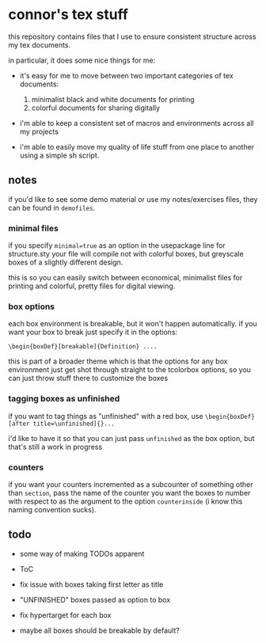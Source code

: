 # connor's tex stuff

this repository contains files that I use to ensure consistent structure across my tex documents.

in particular, it does some nice things for me:

- it's easy for me to move between two important categories of tex documents:

   1. minimalist black and white documents for printing
   2. colorful documents for sharing digitally

- i'm able to keep a consistent set of macros and environments across all my projects

- i'm able to easily move my quality of life stuff from one place to another using a simple sh script.

## notes

if you'd like to see some demo material or use my notes/exercises files, they can be found in `demofiles`.

### minimal files

if you specify `minimal=true` as an option in the usepackage line for structure.sty your file will compile not with colorful boxes, but greyscale boxes of a slightly different design.

this is so you can easily switch between economical, minimalist files for printing and colorful, pretty files for digital viewing. 

### box options

each box environment is breakable, but it won't happen automatically. if you want your box to break just specify it in the options:

`\begin{boxDef}[breakable]{Definition} ....`

this is part of a broader theme which is that the options for any box environment just get shot through straight to the tcolorbox options, so you can just throw stuff there to customize the boxes

### tagging boxes as unfinished

if you want to tag things as "unfinished" with a red box, use
`\begin{boxDef}[after title=\unfinished]{}...`

i'd like to have it so that you can just pass `unfinished` as the box option, but that's still a work in progress

### counters

if you want your counters incremented as a subcounter of something other than `section`, pass the name of the counter you want the boxes to number with respect to as the argument to the option `counterinside` (i know this naming convention sucks).

## todo
- some way of making TODOs apparent

- ToC

- fix issue with boxes taking first letter as title

- "UNFINISHED" boxes passed as option to box

- fix hypertarget for each box

- maybe all boxes should be breakable by default?